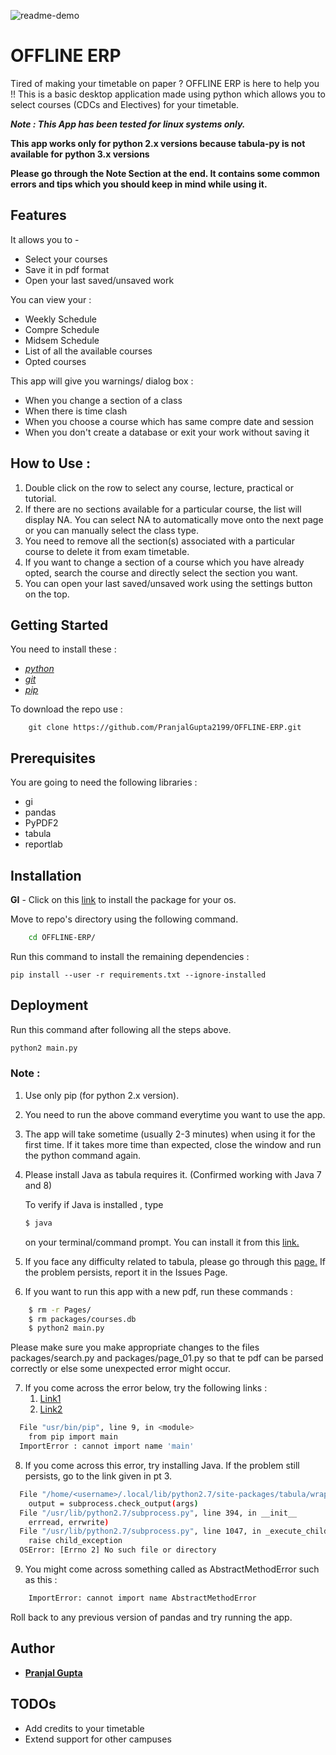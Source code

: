 ![readme-demo](https://github.com/PranjalGupta2199/OFFLINE-ERP/blob/Develop/media/readme-demo.gif)
# OFFLINE ERP  
Tired of making your timetable on paper ? OFFLINE ERP is here to help you !!
This is a basic desktop application made using python which allows you to select courses (CDCs and Electives) for your timetable. 

**_Note : This App has been tested for linux systems only._**

**This app works only for python 2.x versions because tabula-py is not available for python 3.x versions**

**Please go through the Note Section at the end. It contains some common errors and tips which you should keep in mind while using it.**

## Features
It allows you to - 

  - Select your courses 
  - Save it in pdf format
  - Open your last saved/unsaved work

You can view your :
  - Weekly Schedule
  - Compre Schedule
  - Midsem Schedule
  - List of all the available courses 
  - Opted courses

This app will give you warnings/ dialog box :
  - When you change a section of a class
  - When there is time clash
  - When you choose a course which has same compre date and session
  - When you don't create a database or exit your work without saving it


## How to Use :
1. Double click on the row to select any course, lecture, practical or tutorial.
2. If there are no sections available for a particular course, the list will display NA. You can select NA to automatically move onto the next page or
  you can manually select the class type.
3. You need to remove all the section(s) associated with a particular course to delete it from exam timetable.
4. If you want to change a section of a course which you have already opted, search the course and directly select the section you want.
5. You can open your last saved/unsaved work using the settings button on the top.



## Getting Started
You need to install these :
- [_python_](https://www.python.org/downloads/source/)
- [_git_](https://git-scm.com/downloads/)
- [_pip_](https://pip.pypa.io/en/stable/installing/)


    
To download the repo use : 
```git
    git clone https://github.com/PranjalGupta2199/OFFLINE-ERP.git
```



##  Prerequisites
You are going to need the following libraries :
- gi
- pandas 
- PyPDF2 
- tabula 
- reportlab

## Installation
**GI** - Click on this [link](http://pygobject.readthedocs.io/en/latest/getting_started.html) to install the package for your os.

 
Move to repo's directory using the following command.
```bash
    cd OFFLINE-ERP/
 ```

Run this command to install the remaining dependencies : 

    pip install --user -r requirements.txt --ignore-installed 


## Deployment 
Run this command after following all the steps above.

```python
python2 main.py 
```
### Note :
1. Use only pip (for python 2.x version).
2. You need to run the above command everytime you want to use the app. 
3. The app will take sometime (usually 2-3 minutes) when using it for the first time. If it takes more time than expected, close the window and run the python command again.
4. Please install Java as tabula requires it. (Confirmed working with Java 7 and 8)

    To verify if Java is installed , type 
    ```bash
    $ java 
    ```
    on your terminal/command prompt.
    You can install it from this [link.](https://java.com/en/download/help/download_options.xml)



5. If you face any difficulty related to tabula, please go through this [page.](https://github.com/chezou/tabula-py) If the problem persists, report it in the Issues Page.

6. If you want to run this app with a new pdf, run these commands : 
```bash
    $ rm -r Pages/
    $ rm packages/courses.db
    $ python2 main.py
```
  Please make sure you make appropriate changes to the files packages/search.py and packages/page_01.py so that te pdf can be parsed correctly or else some unexpected error might occur.

7. If you come across the error below, try the following links :
    1. [Link1](https://stackoverflow.com/questions/49836676/error-after-upgrading-pip-cannot-import-name-main) 
    2. [Link2](https://stackoverflow.com/questions/49881448/importerror-cannot-import-name-main-after-upgrading-to-pip-10-0-0-for-python)
```bash
  File "usr/bin/pip", line 9, in <module>
    from pip import main
  ImportError : cannot import name 'main'

```

8. If you come across this error, try installing Java. If the problem still persists, go to the link given in pt 3.
```bash
  File "/home/<username>/.local/lib/python2.7/site-packages/tabula/wrapper.py", line 87, in read_pdf
    output = subprocess.check_output(args)
  File "/usr/lib/python2.7/subprocess.py", line 394, in __init__
    errread, errwrite)
  File "/usr/lib/python2.7/subprocess.py", line 1047, in _execute_child
    raise child_exception
  OSError: [Errno 2] No such file or directory
```

9. You might come across something called as AbstractMethodError such as this :
```bash
    ImportError: cannot import name AbstractMethodError
```
  Roll back to any previous version of pandas and try running the app.


## Author
-  [**Pranjal Gupta**](https://github.com/PranjalGupta2199/)

## TODOs
 
- Add credits to your timetable
- Extend support for other campuses 

